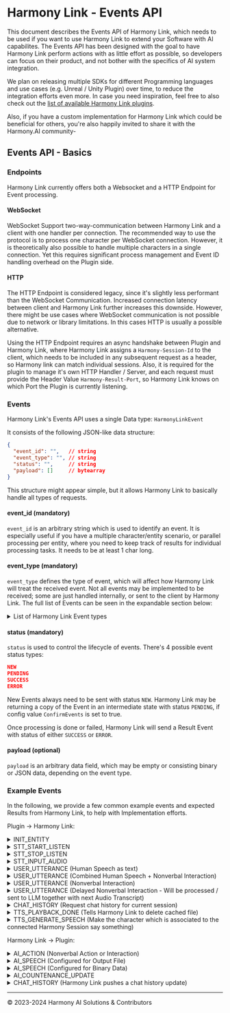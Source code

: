 # Harmony Link - Events API

This document describes the Events API of Harmony Link, which needs to be used if you want to use Harmony Link to extend
your Software with AI capabilites. The Events API has been designed with the goal to have Harmony Link perform actions
with as little effort as possible, so developers can focus on their product, and not bother with the specifics of AI
system integration.

We plan on releasing multiple SDKs for different Programming languages and use cases (e.g. Unreal / Unity Plugin) over
time, to reduce the integration efforts even more. In case you need inspiration, feel free to also check out the
[list of available Harmony Link plugins](Plugins.md).

Also, if you have a custom implementation for Harmony Link which could be beneficial for others, you're also happily invited
to share it with the Harmony.AI community-

## Events API - Basics

### Endpoints
Harmony Link currently offers both a Websocket and a HTTP Endpoint for Event processing.

#### WebSocket
WebSocket Support two-way-communication between Harmony Link and a client with one handler per connection. The recommended
way to use the protocol is to process one character per WebSocket connection. However, it is theoretically also possible to
handle multiple characters in a single connection. Yet this requires significant process management and Event ID handling
overhead on the Plugin side. 

#### HTTP
The HTTP Endpoint is considered legacy, since it's slightly less performant than the WebSocket Communication. Increased 
connection latency between client and Harmony Link further increases this downside. However, there might be use cases where
WebSocket communication is not possible due to network or library limitations. In this cases HTTP is usually a possible
alternative.

Using the HTTP Endpoint requires an async handshake between Plugin and Harmony Link, where Harmony Link assigns a
`Harmony-Session-Id` to the client, which needs to be included in any subsequent request as a header, so Harmony link can
match individual sessions. Also, it is required for the plugin to manage it's own HTTP Handler / Server, and each 
request must provide the Header Value `Harmony-Result-Port`, so Harmony Link knows on which Port the Plugin is currently
listening.

### Events
Harmony Link's Events API uses a single Data type: `HarmonyLinkEvent`

It consists of the following JSON-like data structure:

````json
{
  "event_id": "",   // string
  "event_type": "", // string
  "status": "",     // string
  "payload": []     // bytearray
}
````
This structure might appear simple, but it allows Harmony Link to basically handle all types of requests.

#### event_id (mandatory)
`event_id` is an arbitrary string which is used to identify an event. It is especially useful if you have a multiple 
character/entity scenario, or parallel processing per entity, where you need to keep track of results for individual
processing tasks. It needs to be at least 1 char long.

#### event_type (mandatory)
`event_type` defines the type of event, which will affect how Harmony Link will treat the received event.
Not all events may be implemented to be received; some are just handled internally, or sent to the client by Harmony Link.
The full list of Events can be seen in the expandable section below:

<details>
<summary>List of Harmony Link Event types</summary>

#### Current Version
    // Init Event Types
    INIT_ENTITY                   // Basic entity information; triggers setup on Harmony Link side
    EVENT_TYPE_ENVIRONMENT_LOADED // Informs Harmony Link that Environment is loaded; triggers calibration for Movement & Perception on Harmony Link side (if enabled)

	// Backend Event Types
	AI_STATUS      // State update used for stance, mood, face expression etc. (if Backend supports / sends this data)
	AI_UTTERANCE   // Something the AI says and/or does (can contain both speech and action)
	AI_SPEECH      // Something the AI says
	AI_ACTION      // Something the AI does
	USER_UTTERANCE // Something the User says and/or does (can contain both speech and action)
    CHAT_HISTORY   // Command for Requesting or relaying chat history

	// Countenance Event Types
	AI_COUNTENANCE_UPDATE // Request Countenance update based on conversation context

	// STT Event Types
	STT_INPUT_AUDIO    // Takes binary audio data and transcribes it using the transcribe backend
	STT_OUTPUT_TEXT    // Text returned by an STT transcription task
	STT_SPEECH_STARTED // Empty event notifying Plugin that ongoing voice activity was detected.
	STT_SPEECH_STOPPED // Empty event notifying Plugin that ongoing voice activity stopped.
	STT_START_LISTEN   // Start recording on default microphone
	STT_STOP_LISTEN    // Stop recording on default microphone

	// TTS Event Types
	TTS_PLAYBACK_DONE   // Inform Harmony Link that Playback is done (cleans audio file from cache)
	TTS_GENERATE_SPEECH // Sends a user / plugin provided text to be generated by the voice backend

	// Movement Event Types
	MOVEMENT_V1_REQUEST_SCENE_DATA // Harmony Link asking Plugin to provide object information
	MOVEMENT_V1_UPDATE_SCENE_DATA  // Inform / Update Harmony Link about Objects and Entities that can be perceived currently
	MOVEMENT_V1_REQUEST_ACTIONS    // Harmony Link asking Plugin to provide a list of all available actions
	MOVEMENT_V1_REGISTER_ACTIONS   // Plugin registering a set of Actions it can visualize with Harmony Link
	MOVEMENT_V1_PERFORM_ACTIONS    // Harmony Link sending a set of actions to be performed by an entity to the Plugin

#### Deprecated Event types
- None

</details>

#### status (mandatory)
`status` is used to control the lifecycle of events. There's 4 possible event status types:
````json
NEW
PENDING
SUCCESS
ERROR
````
New Events always need to be sent with status `NEW`. Harmony Link may be returning a copy of the Event in an intermediate
state with status `PENDING`, if config value `ConfirmEvents` is set to true.

Once processing is done or failed, Harmony Link will send a Result Event with status of either `SUCCESS` or `ERROR`.

#### payload (optional)
`payload` is an arbitrary data field, which may be empty or consisting binary or JSON data, depending on the event type.


### Example Events
In the following, we provide a few common example events and expected Results from Harmony Link, to help with Implementation
efforts.

Plugin -> Harmony Link:

<details>
<summary>INIT_ENTITY</summary>

Request
````json
{
  "event_id": "init_entity0",
  "event_type": "INIT_ENTITY",
  "status": "NEW",
  "payload": {
    "character_id": "entity0"
  }
}
````
Result (Async)
````json
{
  "event_id": "init_entity0",
  "event_type": "INIT_ENTITY",
  "status": "DONE",
  "payload": null
}
````
</details>

<details>
<summary>STT_START_LISTEN</summary>

Request
````json
{
  "event_id": "start_listen",
  "event_type": "STT_START_LISTEN",
  "status": "NEW",
  "payload": null
}
````
Result (Async)
````json
{
  "event_id": "start_listen",
  "event_type": "STT_START_LISTEN",
  "status": "DONE",
  "payload": null
}
````
</details>

<details>
<summary>STT_STOP_LISTEN</summary>

Request
````json
{
  "event_id": "stop_listen",
  "event_type": "STT_STOP_LISTEN",
  "status": "NEW",
  "payload": null
}
````
Result (Async)
````json
{
  "event_id": "stop_listen",
  "event_type": "STT_STOP_LISTEN",
  "status": "DONE",
  "payload": null
}
````
</details>

<details>
<summary>STT_INPUT_AUDIO</summary>

Request
````json
{
  "event_id": "audio_data_1234",
  "event_type": "STT_INPUT_AUDIO",
  "status": "NEW",
  "payload": {
    "AudioBytes": [] // bytearray
  }
}
````
Result (Async)
````json
{
  "event_id": "audio_data_1234",
  "event_type": "STT_INPUT_AUDIO",
  "status": "DONE",
  "payload": null
}
````
</details>

<details>
<summary>USER_UTTERANCE (Human Speech as text)</summary>

Request
````json
{
  "event_id": "utterance_1234",
  "event_type": "USER_UTTERANCE",
  "status": "NEW",
  "payload": {
    "type": "UTTERANCE_VERBAL",
    "content": "I really like being outside touching grass"
  }
}
````
Result (Async)
````json
{
  "event_id": "utterance_1234",
  "event_type": "USER_UTTERANCE",
  "status": "DONE",
  "payload": null
}
````
</details>

<details>
<summary>USER_UTTERANCE (Combined Human Speech + Nonverbal Interaction)</summary>

Request
````json
{
  "event_id": "utterance_1234",
  "event_type": "USER_UTTERANCE",
  "status": "NEW",
  "payload": {
    "type": "UTTERANCE_COMBINED",
    "content": "*smiles* Hi, how are you?"
  }
}
````
Result (Async)
````json
{
  "event_id": "utterance_1234",
  "event_type": "USER_UTTERANCE",
  "status": "DONE",
  "payload": null
}
````
</details>

<details>
<summary>USER_UTTERANCE (Nonverbal Interaction)</summary>

Request
````json
{
  "event_id": "utterance_1234",
  "event_type": "USER_UTTERANCE",
  "status": "NEW",
  "payload": {
    "type": "UTTERANCE_NONVERBAL",
    "content": "hugs you lovingly and caresses your back"
  }
}
````
Result (Async)
````json
{
  "event_id": "utterance_1234",
  "event_type": "USER_UTTERANCE",
  "status": "DONE",
  "payload": null
}
````
</details>

<details>
<summary>USER_UTTERANCE (Delayed Nonverbal Interaction - Will be processed / sent to LLM together with next Audio Transcript)</summary>

Request
````json
{
  "event_id": "utterance_1234",
  "event_type": "USER_UTTERANCE",
  "status": "NEW",
  "payload": {
    "type": "UTTERANCE_NONVERBAL_DELAYED",
    "content": "hugs you lovingly and caresses your back"
  }
}
````
Result (Async)
````json
{
  "event_id": "utterance_1234",
  "event_type": "USER_UTTERANCE",
  "status": "DONE",
  "payload": null
}
````
</details>

<details>
<summary>CHAT_HISTORY (Request chat history for current session)</summary>

Request
````json
{
  "event_id": "get_history_1234",
  "event_type": "CHAT_HISTORY",
  "status": "NEW",
  "payload": null
}
````
Result (Async)
````json
{
  "event_id": "get_history_1234",
  "event_type": "CHAT_HISTORY",
  "status": "DONE",
  "payload": [
    {
      "Name": "Tom (Human)",
      "Message": "Hey, how are you my dear?"
    },
    {
      "Name": "Vanessa (AI)",
      "Message": "Hey Tom, I'm fine, how are you?"
    },
    ...
  ]
}
````
</details>

<details>
<summary>TTS_PLAYBACK_DONE (Tells Harmony Link to delete cached file)</summary>

Request
````json
{
  "event_id": "playback_123",
  "event_type": "TTS_PLAYBACK_DONE",
  "status": "NEW",
  "payload": "C:\\harmony-tmp\\tts\\audio-123.wav"
}
````
Result (Async)
````json
{
  "event_id": "playback_123",
  "event_type": "TTS_PLAYBACK_DONE",
  "status": "DONE",
  "payload": null
}
````
</details>

<details>
<summary>TTS_GENERATE_SPEECH (Make the character which is associated to the connected Harmony Session say something)</summary>

Request
````json
{
  "event_id": "speechgen_123",
  "event_type": "TTS_GENERATE_SPEECH",
  "status": "NEW",
  "payload": "What's the airspeed velocity of an unladen swallow?"
}
````
Result (Async)
````json
{
  "event_id": "playback_123",
  "event_type": "TTS_GENERATE_SPEECH",
  "status": "DONE",
  "payload": null
}
````
</details>

Harmony Link -> Plugin:

<details>
<summary>AI_ACTION (Nonverbal Action or Interaction)</summary>

Event by Harmony Link
````json
{
  "event_id": "char0_action_20230901-182301.234",
  "event_type": "AI_ACTION",
  "status": "DONE",
  "payload": {
    "type": "UTTERANCE_NONVERBAL",
    "content": "sits down at the table"
  }
}
````

</details>

<details>
<summary>AI_SPEECH (Configured for Output File)</summary>

Event by Harmony Link
````json
{
  "event_id": "char0_speech_20230901-182301.234",
  "event_type": "AI_SPEECH",
  "status": "DONE",
  "payload": {
    "type": "UTTERANCE_VERBAL",
    "content": "I really liked that movie, it's amazing!",
    "audio_file": "C:\\harmony-tmp\\tts\\audio-123.wav",
    "audio_type": "wav"
  }
}
````
</details>

<details>
<summary>AI_SPEECH (Configured for Binary Data)</summary>

Event by Harmony Link
````json
{
  "event_id": "char0_speech_20230901-182301.234",
  "event_type": "AI_SPEECH",
  "status": "DONE",
  "payload": {
    "type": "UTTERANCE_VERBAL",
    "content": "I really liked that movie, it's amazing!",
    "audio": "BYTESTRING", // Base64 encoded
    "audio_type": "wav"
  }
}
````
</details>

<details>
<summary>AI_COUNTENANCE_UPDATE</summary>

Event by Harmony Link
````json
{
  "event_id": "char0_emotions_20230901-182301.234",
  "event_type": "AI_COUNTENANCE_UPDATE",
  "status": "DONE",
  "payload": {
    "emotional_state": "happy",
    "facial_expression": "happy_smile"
  }
}
````
</details>

<details>
<summary>CHAT_HISTORY (Harmony Link pushes a chat history update)</summary>

Event by Harmony Link
````json
{
  "event_id": "get_history_1234",
  "event_type": "CHAT_HISTORY",
  "status": "DONE",
  "payload": [
    {
      "Name": "Tom (Human)",
      "Message": "Hey, how are you my dear?"
    },
    {
      "Name": "Vanessa (AI)",
      "Message": "Hey Tom, I'm fine, how are you?"
    },
    ...
  ]
}
````
</details>

---
&copy; 2023-2024 Harmony AI Solutions & Contributors